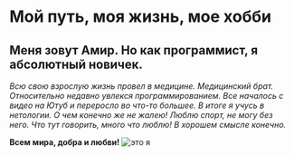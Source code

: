 # Мой путь, моя жизнь, мое хобби

## Меня зовут Амир. Но как программист, я абсолютный новичек.
*Всю свою взрослую жизнь провел в медицине. Медицинский брат.
Относительно недавно увлекся программированием. Все началось с видео на Ютуб и переросло во что-то большее. В итоге я учусь в нетологии. О чем конечно же не жалею!
Люблю спорт, не могу без него. Что тут говорить, много что люблю! В хорошем смысле конечно.*

**Всем мира, добра и любви!**
![это я](https://user-images.githubusercontent.com/110047030/182637251-59771625-5725-4b10-b5fc-95ddd7c68bd5.jpg)
